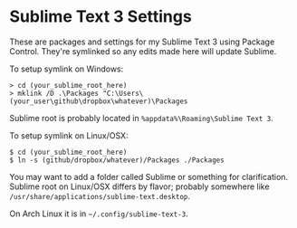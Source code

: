 Sublime Text 3 Settings
=======================

These are packages and settings for my Sublime Text 3 using Package Control. They're symlinked so any edits made here will update Sublime.

To setup symlink on Windows:

    > cd (your_sublime_root_here)
    > mklink /D .\Packages "C:\Users\(your_user\github\dropbox\whatever)\Packages

Sublime root is probably located in ```%appdata%\Roaming\Sublime Text 3```.

To setup symlink on Linux/OSX:

    $ cd (your_sublime_root_here)
    $ ln -s (github/dropbox/whatever)/Packages ./Packages

You may want to add a folder called Sublime or something for clarification. Sublime root on Linux/OSX differs by flavor; probably somewhere like ```/usr/share/applications/sublime-text.desktop```.

On Arch Linux it is in ```~/.config/sublime-text-3```.
